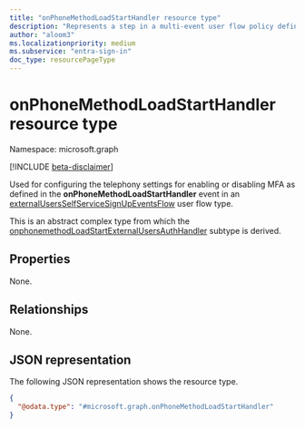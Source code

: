 ```yaml
---
title: "onPhoneMethodLoadStartHandler resource type"
description: "Represents a step in a multi-event user flow policy defining what happens when telephony methods are ready to be presented to the user."
author: "aloom3"
ms.localizationpriority: medium
ms.subservice: "entra-sign-in"
doc_type: resourcePageType
---
```


# onPhoneMethodLoadStartHandler resource type

Namespace: microsoft.graph

[!INCLUDE [beta-disclaimer](../../includes/beta-disclaimer.md)]

Used for configuring the telephony settings for enabling or disabling MFA as defined in the **onPhoneMethodLoadStartHandler** event in an [externalUsersSelfServiceSignUpEventsFlow](externalUsersSelfServiceSignUpEventsFlow.md) user flow type.

This is an abstract complex type from which the [onphonemethodLoadStartExternalUsersAuthHandler](../resources/onphonemethodloadsstartexternalusersauthhandler.md) subtype is derived.

## Properties
None.

## Relationships
None.

## JSON representation
The following JSON representation shows the resource type.
<!-- {
  "blockType": "resource",
  "@odata.type": "microsoft.graph.onPhoneMethodLoadStartHandler"
}
-->
``` json
{
  "@odata.type": "#microsoft.graph.onPhoneMethodLoadStartHandler"
}
```

